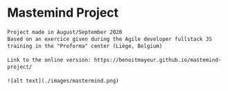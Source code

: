 # Mastemind Project

    Project made in August/September 2020
    Based on an exercice given during the Agile developer fullstack JS training in the "Proforma" center (Liège, Belgium)

    Link to the online version: https://benoitmayeur.github.io/mastemind-project/

    ![alt text](./images/mastermind.png)
